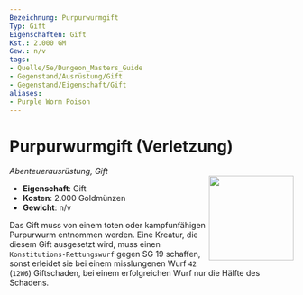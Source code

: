 ```yaml
---
Bezeichnung: Purpurwurmgift
Typ: Gift
Eigenschaften: Gift
Kst.: 2.000 GM
Gew.: n/v
tags:
- Quelle/5e/Dungeon_Masters_Guide
- Gegenstand/Ausrüstung/Gift
- Gegenstand/Eigenschaft/Gift
aliases:
- Purple Worm Poison
---
```

# Purpurwurmgift (Verletzung)
*Abenteuerausrüstung, Gift*  
<img src="Symbolik/Gegenstände.webp" align="right" width="150">

- **Eigenschaft**: Gift
- **Kosten**: 2.000 Goldmünzen
- **Gewicht**: n/v

Das Gift muss von einem toten oder kampfunfähigen Purpurwurm entnommen werden. Eine Kreatur, die diesem Gift ausgesetzt wird, muss einen `Konstitutions-Rettungswurf` gegen SG 19 schaffen, sonst erleidet sie bei einem misslungenen Wurf `42` (`12W6`) Giftschaden, bei einem erfolgreichen Wurf nur die Hälfte des Schadens.